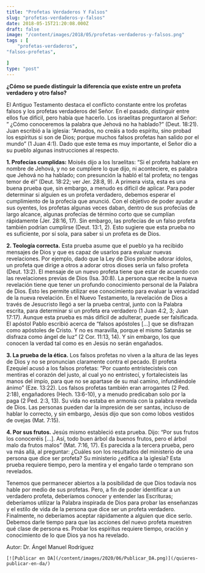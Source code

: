 ```yaml
---
title: "Profetas Verdaderos Y Falsos"
slug: "profetas-verdaderos-y-falsos"
date: 2018-05-15T21:20:08.000Z
draft: false
image: "/content/images/2018/05/profetas-verdaderos-y-falsos.png"
tags : [
    "profetas-verdaderos",
"falsos-profetas",

]
type: "post"
---
```


   **¿Cómo se puede distinguir la diferencia que existe entre un profeta verdadero y otro falso?**

 El Antiguo Testamento destaca el conflicto constante entre los profetas falsos y los profetas verdaderos del Señor. En el pasado, distinguir entre ellos fue difícil, pero había que hacerlo. Los israelitas preguntaron al Señor: ” ¿Cómo conoceremos la palabra que Jehová no ha hablado?” (Deut. 18:21). Juan escribió a la iglesia: “Amados, no creáis a todo espíritu, sino probad los espíritus si son de Dios; porque muchos falsos profetas han salido por el mundo” (1 Juan 4:1). Dado que este tema es muy importante, el Señor dio a su pueblo algunas instrucciones al respecto.

 **1. Profecías cumplidas:** Moisés dijo a los Israelitas: “Si el profeta hablare en nombre de Jehová, y no se cumpliere lo que dijo, ni aconteciere, es palabra que Jehová no ha hablado; con presunción la habló el tal profeta; no tengas temor de él” (Deut. 18:22; ver Jer. 28:8, 9). A primera vista, esta es una buena prueba que, sin embargo, a menudo es difícil de aplicar. Para poder determinar si alguien es un profeta verdadero, debemos esperar el cumplimiento de la profecía que anunció. Con el objetivo de poder ayudar a sus oyentes, los profetas algunas veces daban, dentro de sus profecías de largo alcance, algunas profecías de término corto que se cumplían rápidamente (Jer. 28:16, 17). Sin embargo, las profecías de un falso profeta también podrían cumplirse (Deut. 13:1, 2). Esto sugiere que esta prueba no es suficiente, por sí sola, para saber si un profeta es de Dios.

 **2. Teología correcta.** Esta prueba asume que el pueblo ya ha recibido mensajes de Dios y que es capaz de usarlos para evaluar nuevas revelaciones. Por ejemplo, dado que la Ley de Dios prohíbe adorar ídolos, un profeta que dirige a otros a adorar otros dioses sería un falso profeta (Deut. 13:2). El mensaje de un nuevo profeta tiene que estar de acuerdo con las revelaciones previas de Dios (Isa. 30:8). La persona que recibe la nueva revelación tiene que tener un profundo conocimiento personal de la Palabra de Dios. Esto les permite utilizar ese conocimiento para evaluar la veracidad de la nueva revelación. En el Nuevo Testamento, la revelación de Dios a través de Jesucristo llegó a ser la prueba central, junto con la Palabra escrita, para determinar si un profeta era verdadero (1 Juan 4:2, 3; Juan 17:17). Aunque esta prueba es más difícil de adulterar, puede ser falsificada. El apóstol Pablo escribió acerca de “falsos apóstoles […] que se disfrazan como apóstoles de Cristo. Y no es maravilla, porque el mismo Satanás se disfraza como ángel de luz” (2 Cor. 11:13, 14). Y sin embargo, los que conocen la verdad tal como es en Jesús no serán engañados.

 **3. La prueba de la ética.** Los falsos profetas no viven a la altura de las leyes de Dios y no se pronuncian claramente contra el pecado. El profeta Ezequiel acusó a los falsos profetas: “Por cuanto entristecisteis con mentiras el corazón del justo, al cual yo no entristecí, y fortalecisteis las manos del impío, para que no se apartase de su mal camino, infundiéndole ánimo” (Eze. 13:22). Los falsos profetas también eran arrogantes (2 Ped. 2:18), engañadores (Hech. 13:6-10), y a menudo predicaban solo por la paga (2 Ped. 2:3, 13). Su vida no estaba en armonía con la palabra revelada de Dios. Las personas pueden dar la impresión de ser santas, incluso de hablar lo correcto, y sin embargo, Jesús dijo que son como lobos vestidos de ovejas (Mat. 7:15).

 **4. Por sus frutos.** Jesús mismo estableció esta prueba. Dijo: “Por sus frutos los conoceréis […]. Así, todo buen árbol da buenos frutos, pero el árbol malo da frutos malos” (Mat. 7:16, 17). Es parecida a la tercera prueba, pero va más allá, al preguntar: ¿Cuáles son los resultados del ministerio de una persona que dice ser profeta? Su ministerio ¿edifica a la iglesia? Esta prueba requiere tiempo, pero la mentira y el engaño tarde o temprano son revelados.

 Tenemos que permanecer abiertos a la posibilidad de que Dios todavía nos hable por medio de sus profetas. Pero, a fin de poder identificar a un verdadero profeta, deberíamos conocer y entender las Escrituras; deberíamos utilizar la Palabra inspirada de Dios para probar las enseñanzas y el estilo de vida de la persona que dice ser un profeta verdadero. Finalmente, no deberíamos aceptar rápidamente a alguien que dice serlo. Debemos darle tiempo para que las acciones del nuevo profeta muestren qué clase de persona es. Probar los espíritus requiere tiempo, oración y conocimiento de lo que Dios ya nos ha revelado.

 Autor: Dr. Ángel Manuel Rodríguez

    [![Publicar en DA](/content/images/2020/06/Publicar_DA.png)](/quieres-publicar-en-da/) 